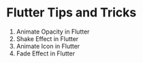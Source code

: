 # Flutter Tips and Tricks

1. Animate Opacity in Flutter
2. Shake Effect in Flutter
3. Animate Icon in Flutter
4. Fade Effect in Flutter

